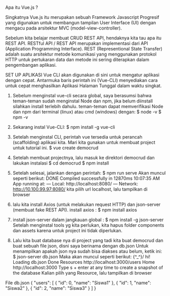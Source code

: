 Apa itu Vue.js ?

Singkatnya Vue.js itu merupakan sebuah Framework Javascript Progresif yang digunakan untuk membangun tampilan User Interface (UI) dengan mengacu pada arsitektur MVC (model-view-controller).

Sebelum kita belajar membuat CRUD REST API, hendaknya kita tau apa itu REST API.
RESTful API / REST API merupakan implementasi dari API (Application Programming Interface). REST (Representional State Transfer) adalah suatu arsitektur metode komunikasi yang menggunakan protokol HTTP untuk pertukaran data dan metode ini sering diterapkan dalam pengembangan aplikasi.

SET UP APLIKASI
Vue CLI akan digunakan di sini untuk mengatur aplikasi dengan cepat. Antarmuka baris perintah ini (Vue-CLI) menyediakan cara untuk cepat menghasilkan Aplikasi Halaman Tunggal dalam waktu singkat.

1. Sebelum menginstal vue-cli secara global, saya berasumsi bahwa teman-teman sudah menginstal Node dan npm, jika belum diinstall silahkan install terlebih dahulu. teman-teman dapat memverifikasi Node dan npm dari terminal (linux) atau cmd (windows) dengan:
$ node -v
$ npm -v

2. Sekarang instal Vue-CLI:
$ npm install -g vue-cli

3. Setelah menginstal CLI, perintah vue tersedia untuk perancah (scaffolding) aplikasi kita. Mari kita gunakan untuk membuat project untuk tutorial ini.
$ vue create democrud

4. Setelah membuat projectnya, lalu masuk ke direktori democrud dan lakukan instalasi
$ cd democrud
$ npm install

5. Setelah selesai, jalankan dengan perintah:
$ npm run serve
Akan muncul seperti berikut:
DONE Compiled successfully in 12870ms 10:07:35 AM
App running at:
 — Local: http://localhost:8080/ 
 — Network: http://10.100.99.97:8080/
kita pilih url localhost, lalu tampilkan di browser

6. lalu kita install Axios (untuk melakukan request HTTP) dan json-server (membuat fake REST API).
install axios :
$ npm install axios

7. install json-server dalam jangkauan global :
$ npm install -g json-server
Setelah menginstal tools yg kita perlukan, kita hapus folder components dan assets karena untuk project ini tidak diperlukan.

8. Lalu kita buat database nya di project yang tadi kita buat democrud dan buat sebuah file json, disni saya berinama dengan db.json
Untuk menampilkan apakah json nya sudah bisa diakses atau belum, ketik ini:
$ json-server db.json
Maka akan muncul seperti berikut:
\{^_^}/ hi!
Loading db.json
 Done
Resources
 http://localhost:3000/users
Home
 http://localhost:3000
Type s + enter at any time to create a snapshot of the database
Kalian pilih yang Resource, lalu tampilkan di browser

File db.json
{
  "users": [
    {
      "id": 0,
      "name": "Siswa1"
    },
    {
      "id": 1,
      "name": "Siswa2"
    },
    {
      "id": 2,
       "name": "Siswa3"
    }
  ]
}
